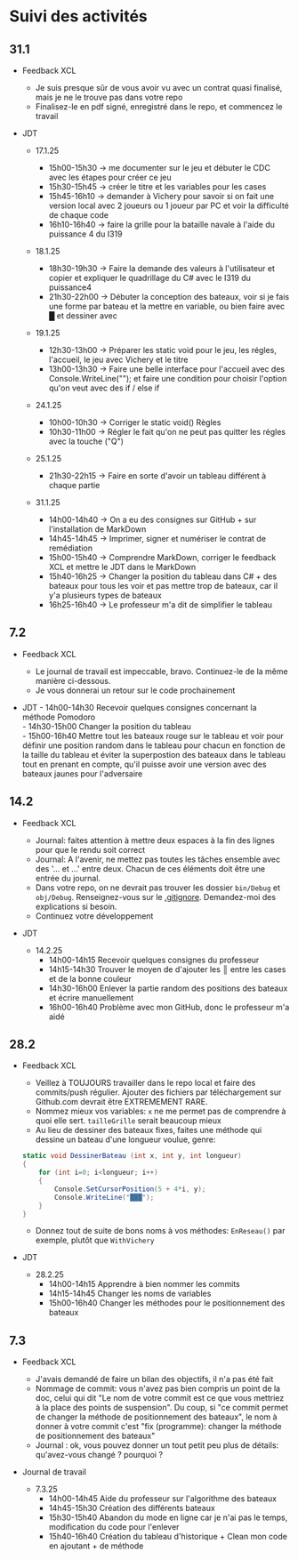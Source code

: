# Suivi des activités

## 31.1

- Feedback XCL
    - Je suis presque sûr de vous avoir vu avec un contrat quasi finalisé, mais je ne le trouve pas dans votre repo
    - Finalisez-le en pdf signé, enregistré dans le repo, et commencez le travail

- JDT
    - 17.1.25
        - 15h00-15h30 -> me documenter sur le jeu et débuter le CDC avec les étapes pour créer ce jeu
        - 15h30-15h45 -> créer le titre et les variables pour les cases
        - 15h45-16h10 -> demander à Vichery pour savoir si on fait une version local avec 2 joueurs ou 1 joueur par PC et voir la difficulté de chaque code
        - 16h10-16h40 -> faire la grille pour la bataille navale à l'aide du puissance 4 du I319
    
    - 18.1.25
        - 18h30-19h30 -> Faire la demande des valeurs à l'utilisateur et copier et expliquer le quadrillage du C# avec le I319 du puissance4
        - 21h30-22h00 -> Débuter la conception des bateaux, voir si je fais une forme par bateau et la mettre en variable, ou bien faire avec █ et dessiner avec
    
    - 19.1.25
        - 12h30-13h00 -> Préparer les static void pour le jeu, les régles, l'accueil, le jeu avec Vichery et le titre
        - 13h00-13h30 -> Faire une belle interface pour l'accueil avec des Console.WriteLine(""); et faire une condition pour choisir l'option qu'on veut avec des if / else if
    
    - 24.1.25
        - 10h00-10h30 -> Corriger le static void() Règles
        - 10h30-11h00 -> Régler le fait qu'on ne peut pas quitter les régles avec la touche ("Q")
    
    - 25.1.25
        - 21h30-22h15 -> Faire en sorte d'avoir un tableau différent à chaque partie
    
    - 31.1.25
        - 14h00-14h40 -> On a eu des consignes sur GitHub + sur l'installation de MarkDown
        - 14h45-14h45 -> Imprimer, signer et numériser le contrat de remédiation
        - 15h00-15h40 -> Comprendre MarkDown, corriger le feedback XCL et mettre le JDT dans le MarkDown
        - 15h40-16h25 -> Changer la position du tableau dans C# + des bateaux pour tous les voir et pas mettre trop de bateaux, car il y'a plusieurs types de bateaux 
        - 16h25-16h40 -> Le professeur m'a dit de simplifier le tableau
     
## 7.2

- Feedback XCL
    - Le journal de travail est impeccable, bravo. Continuez-le de la même manière ci-dessous.
    - Je vous donnerai un retour sur le code prochainement
 
- JDT
        - 14h00-14h30 Recevoir quelques consignes concernant la méthode Pomodoro  
        - 14h30-15h00 Changer la position du tableau  
        - 15h00-16h40 Mettre tout les bateaux rouge sur le tableau et voir pour définir une position random dans le tableau pour chacun en fonction de la taille du tableau et éviter la superpostion des bateaux dans le tableau tout en prenant en compte, qu'il puisse avoir une version avec des bateaux jaunes pour l'adversaire

## 14.2
- Feedback XCL
    - Journal: faites attention à mettre deux espaces à la fin des lignes pour que le rendu soit correct
    - Journal: A l'avenir, ne mettez pas toutes les tâches ensemble avec des '... et ...' entre deux. Chacun de ces éléments doit être une entrée du journal.
    - Dans votre repo, on ne devrait pas trouver les dossier `bin/Debug` et `obj/Debug`. Renseignez-vous sur le [.gitignore](https://talks.freelancerepublik.com/fichier-gitignore-git-comment-lutiliser/). Demandez-moi des explications si besoin.
    - Continuez votre développement
 
- JDT
    - 14.2.25
        - 14h00-14h15 Recevoir quelques consignes du professeur
        - 14h15-14h30 Trouver le moyen de d'ajouter les ║ entre les cases et de la bonne couleur
        - 14h30-16h00 Enlever la partie random des positions des bateaux et écrire manuellement
        - 16h00-16h40 Problème avec mon GitHub, donc le professeur m'a aidé

## 28.2
- Feedback XCL
    - Veillez à TOUJOURS travailler dans le repo local et faire des commits/push régulier. Ajouter des fichiers par téléchargement sur Github.com devrait être EXTREMEMENT RARE.
    - Nommez mieux vos variables: `x` ne me permet pas de comprendre à quoi elle sert. `tailleGrille` serait beaucoup mieux
    - Au lieu de dessiner des bateaux fixes, faites une méthode qui dessine un bateau d'une longueur voulue, genre:
    ```csharp
    static void DessinerBateau (int x, int y, int longueur)
    {
        for (int i=0; i<longueur; i++)
        {
            Console.SetCursorPosition(5 + 4*i, y);
            Console.WriteLine("███");
        }
    }
    ```
    - Donnez tout de suite de bons noms à vos méthodes: `EnReseau()` par exemple, plutôt que `WithVichery`

- JDT
    - 28.2.25
        - 14h00-14h15 Apprendre à bien nommer les commits
        - 14h15-14h45 Changer les noms de variables
        - 15h00-16h40 Changer les méthodes pour le positionnement des bateaux


## 7.3

- Feedback XCL
    - J'avais demandé de faire un bilan des objectifs, il n'a pas été fait
    - Nommage de commit: vous n'avez pas bien compris un point de la doc, celui qui dit "Le nom de votre commit est ce que vous mettriez à la place des points de suspension". Du coup, si "ce commit permet de changer la méthode de positionnement des bateaux", le nom à donner à votre commit c'est "fix (programme): changer la méthode de positionnement des bateaux"
    - Journal : ok, vous pouvez donner un tout petit peu plus de détails: qu'avez-vous changé ? pourquoi ?

- Journal de travail
    - 7.3.25
        - 14h00-14h45 Aide du professeur sur l'algorithme des bateaux
        - 14h45-15h30 Création des différents bateaux 
        - 15h30-15h40 Abandon du mode en ligne car je n'ai pas le temps, modification du code pour l'enlever
        - 15h40-16h40 Création du tableau d'historique + Clean mon code en ajoutant + de méthode